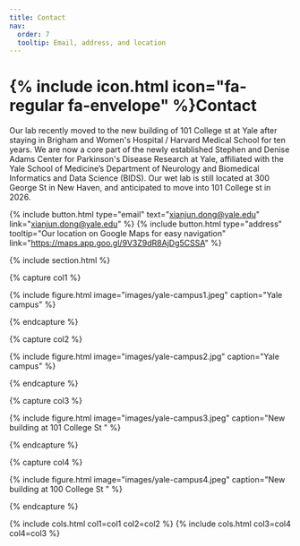 ```yaml
---
title: Contact
nav:
  order: 7
  tooltip: Email, address, and location
---
```


# {% include icon.html icon="fa-regular fa-envelope" %}Contact

Our lab recently moved to the new building of 101 College st at Yale after staying in Brigham and Women's Hospital / Harvard Medical School for ten years. We are now a core part of the newly established Stephen and Denise Adams Center for Parkinson's Disease Research at Yale, affiliated with the Yale School of Medicine’s Department of Neurology and Biomedical Informatics and Data Science (BIDS). Our wet lab is still located at 300 George St in New Haven, and anticipated to move into 101 College st in 2026.

{%
  include button.html
  type="email"
  text="xianjun.dong@yale.edu"
  link="xianjun.dong@yale.edu"
%}
{%
  include button.html
  type="address"
  tooltip="Our location on Google Maps for easy navigation"
  link="https://maps.app.goo.gl/9V3Z9dR8AjDg5CSSA"
%}

{% include section.html %}

{% capture col1 %}

{%
  include figure.html
  image="images/yale-campus1.jpeg"
  caption="Yale campus"
%}

{% endcapture %}

{% capture col2 %}

{%
  include figure.html
  image="images/yale-campus2.jpg"
  caption="Yale campus"
%}

{% endcapture %}

{% capture col3 %}

{%
  include figure.html
  image="images/yale-campus3.jpeg"
  caption="New building at 101 College St "
%}

{% endcapture %}

{% capture col4 %}

{%
  include figure.html
  image="images/yale-campus4.jpeg"
  caption="New building at 100 College St "
%}

{% endcapture %}

{% include cols.html col1=col1 col2=col2 %}
{% include cols.html col3=col4 col4=col3 %}

